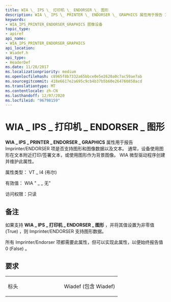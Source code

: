 ```yaml
---
title: WIA \_ IPS \_ 打印机 \_ ENDORSER \_ 图形
description: WIA \_ IPS \_ PRINTER \_ ENDORSER \_ GRAPHICS 属性用于报告 Imprinter/ENDORSER 项是否支持图形和图像数据以及文本。
keywords:
- WIA_IPS_PRINTER_ENDORSER_GRAPHICS 图像设备
topic_type:
- apiref
api_name:
- WIA_IPS_PRINTER_ENDORSER_GRAPHICS
api_location:
- Wiadef.h
api_type:
- HeaderDef
ms.date: 11/28/2017
ms.localizationpriority: medium
ms.openlocfilehash: c8965f8b7332a65bbce0e5e2620a0c7ac59ae7ab
ms.sourcegitcommit: 418e6617e2a695c9cb4b37b5b60e264760858acd
ms.translationtype: MT
ms.contentlocale: zh-CN
ms.lasthandoff: 12/07/2020
ms.locfileid: "96798159"
---
```

# <a name="wia_ips_printer_endorser_graphics"></a>WIA \_ IPS \_ 打印机 \_ ENDORSER \_ 图形


**WIA \_ IPS \_ PRINTER \_ ENDORSER \_ GRAPHICS** 属性用于报告 Imprinter/ENDORSER 项是否支持图形和图像数据以及文本。 通常，设备使用图形在文本附近打印/签署文本，或使用图形作为背景图像。 WIA 微型驱动程序创建并维护此属性。




属性类型： VT \_ I4 (布尔) 

有效值： WIA " \_ \_ 无"

访问权限：只读

<a name="remarks"></a>备注
-------

如果支持 **WIA \_ IPS \_ 打印机 \_ ENDORSER \_ 图形** ，并将其值设置为非零值 (True) ，则 Imprinter/ENDORSER 支持图形数据。

所有 Imprinter/Endorser 项都需要此属性，但可以实现此属性，以便始终报告值 0 (False) 。

<a name="requirements"></a>要求
------------

<table>
<colgroup>
<col width="50%" />
<col width="50%" />
</colgroup>
<tbody>
<tr class="odd">
<td><p>标头</p></td>
<td>Wiadef (包含 Wiadef) </td>
</tr>
</tbody>
</table>

 

 





